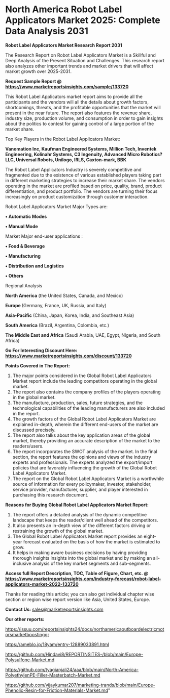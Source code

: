 # North America Robot Label Applicators Market 2025: Complete Data Analysis 2031

<strong>Robot Label Applicators Market Research Report 2031</strong>

The Research Report on Robot Label Applicators Market is a Skillful and Deep Analysis of the Present Situation and Challenges. This research report also analyzes other important trends and market drivers that will affect market growth over 2025-2031.

<strong>Request Sample Report @ <a href=https://www.marketreportsinsights.com/sample/133720>https://www.marketreportsinsights.com/sample/133720</a></strong>

This Robot Label Applicators market report aims to provide all the participants and the vendors will all the details about growth factors, shortcomings, threats, and the profitable opportunities that the market will present in the near future. The report also features the revenue share, industry size, production volume, and consumption in order to gain insights about the politics to contest for gaining control of a large portion of the market share.

Top Key Players in the Robot Label Applicators Market:

<strong>Vanomation Inc, Kaufman Engineered Systems, Million Tech, Inventek Engineering, Kolinahr Systems, C3 Ingenuity, Advanced Micro Robotics?LLC, Universal Robots, Unilogo, IRLS, Caxton-mark, BBK</strong>

The Robot Label Applicators Industry is severely competitive and fragmented due to the existence of various established players taking part in different marketing strategies to increase their market share. The vendors operating in the market are profiled based on price, quality, brand, product differentiation, and product portfolio. The vendors are turning their focus increasingly on product customization through customer interaction.

Robot Label Applicators Market Major Types are:

<strong>• Automatic Modes

• Manual Mode</strong>

Market Major end-user applications :

<strong>• Food & Beverage

• Manufacturing

• Distribution and Logistics

• Others</strong>

Regional Analysis

</u><strong><b>North America</b></strong> (the United States, Canada, and Mexico)

<strong><b>Europe </b></strong>(Germany, France, UK, Russia, and Italy)

<strong><b>Asia-Pacific</b></strong> (China, Japan, Korea, India, and Southeast Asia)

<strong><b>South America</b></strong> (Brazil, Argentina, Colombia, etc.)

<strong><b>The Middle East and Africa</b></strong> (Saudi Arabia, UAE, Egypt, Nigeria, and South Africa)

<strong>Go For Interesting Discount Here: <a href=https://www.marketreportsinsights.com/discount/133720>https://www.marketreportsinsights.com/discount/133720</a></strong>

<strong>Points Covered in The Report:</strong>
<ol>
  <li>The major points considered in the Global Robot Label Applicators Market report include the leading competitors operating in the global market.</li>
  <li>The report also contains the company profiles of the players operating in the global market.</li>
  <li>The manufacture, production, sales, future strategies, and the technological capabilities of the leading manufacturers are also included in the report.</li>
  <li>The growth factors of the Global Robot Label Applicators Market are explained in-depth, wherein the different end-users of the market are discussed precisely.</li>
  <li>The report also talks about the key application areas of the global market, thereby providing an accurate description of the market to the readers/users.</li>
  <li>The report incorporates the SWOT analysis of the market. In the final section, the report features the opinions and views of the industry experts and professionals. The experts analyzed the export/import policies that are favorably influencing the growth of the Global Robot Label Applicators Market.</li>
  <li>The report on the Global Robot Label Applicators Market is a worthwhile source of information for every policymaker, investor, stakeholder, service provider, manufacturer, supplier, and player interested in purchasing this research document.</li>
</ol>
<strong>Reasons for Buying Global Robot Label Applicators Market Report:</strong>

<ol>
  <li>The report offers a detailed analysis of the dynamic competitive landscape that keeps the reader/client well ahead of the competitors.</li>
  <li>It also presents an in-depth view of the different factors driving or restraining the growth of the global market.</li>
  <li>The Global Robot Label Applicators Market report provides an eight-year forecast evaluated on the basis of how the market is estimated to grow.</li>
  <li>It helps in making aware business decisions by having providing thorough insights insights into the global market and by making an all-inclusive analysis of the key market segments and sub-segments.</li>
</ol>
<strong>Access full Report Description, TOC, Table of Figure, Chart, etc. @ <a href=https://www.marketreportsinsights.com/industry-forecast/robot-label-applicators-market-2022-133720>https://www.marketreportsinsights.com/industry-forecast/robot-label-applicators-market-2022-133720</a></strong>


Thanks for reading this article; you can also get individual chapter wise section or region wise report version like Asia, United States, Europe.

<strong>Contact Us:</strong>
sales@marketreportsinsights.com

<strong>Our other reports:</strong>

<a href=https://issuu.com/reportsinsights24/docs/northamericaoutboardelectricmotorsmarketboostinggr>https://issuu.com/reportsinsights24/docs/northamericaoutboardelectricmotorsmarketboostinggr</a>

<a href=https://ameblo.jp/18yam/entry-12889033891.html>https://ameblo.jp/18yam/entry-12889033891.html</a>

<a href=https://github.com/Hindavi8/REPORTINSITES-/blob/main/Europe-Polysulfone-Market.md>https://github.com/Hindavi8/REPORTINSITES-/blob/main/Europe-Polysulfone-Market.md</a>

<a href=https://github.com/tyagianjali24/aaa/blob/main/North-America-PolyethylenPE-Filler-Masterbatch-Market.md>https://github.com/tyagianjali24/aaa/blob/main/North-America-PolyethylenPE-Filler-Masterbatch-Market.md</a>

<a href=https://github.com/vijaykumar207/marketing-trands/blob/main/Europe-Phenolic-Resin-for-Friction-Materials-Market.md>https://github.com/vijaykumar207/marketing-trands/blob/main/Europe-Phenolic-Resin-for-Friction-Materials-Market.md</a>"
